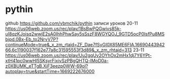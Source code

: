 # pythin
github
https://github.com/vbmchik/pythin
записи уроков 
20-11
https://us06web.zoom.us/rec/play/1BsBwPQGwivs85k-uI8qzKJoisq2wwjE2sA0IhhPhwSay5sSszF8WGYQOJ_9GTD5ocP0IsfPu8MSbjpd.0Bx-Eb_to2NrvV7P?continueMode=true&_x_zm_rtaid=ZF_Dae7fSyGI0X85ME6FIA.1669044394266.6c1190037f162e77a8c31595553f3d89&_x_zm_rhtaid=313
23-11
https://us06web.zoom.us/rec/play/Uu2gqUv2OYhOx2mHx1dj7Y6YPt-xtH41pc0wwHl5SKsyrFixivSzPBgQHTQ-lMoD0a-z0XBUMK_eTTgB.XiF3eezp0WW-69ol?autoplay=true&startTime=1669222676000

